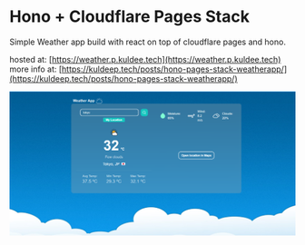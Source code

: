 # Hono + Cloudflare Pages Stack

Simple Weather app build with react on top of cloudflare pages and hono.

hosted at: [https://weather.p.kuldee.tech](https://weather.p.kuldee.tech)
more info at: [https://kuldeep.tech/posts/hono-pages-stack-weatherapp/](https://kuldeep.tech/posts/hono-pages-stack-weatherapp/)

![screenshot](./img/screenshot.png)
